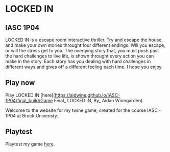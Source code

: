 # LOCKED IN
## IASC 1P04

LOCKED IN is a escape room interactive thriller. Try and escape the house, and make your own stories throught four different endings. Will you escape, or will the stress get to you. The overlying story that, you must push past the hard challenges to live life, is shown throught every action you can make in the story. Each story has you dealing with hard challenges in different ways and gives off a different feeling each time. I hope you enjoy.

## Play now

Play LOCKED IN [here](https://aidwine.github.io/IASC-1P04/final_build/Game Final_ LOCKED IN, By_ Aidan Winegarden).

Welcome to the website for my twine game, created for the course IASC - 1P04 at Brock Univeristy.

## Playtest

Playtest my game [here](playtest/Playtest.md).
